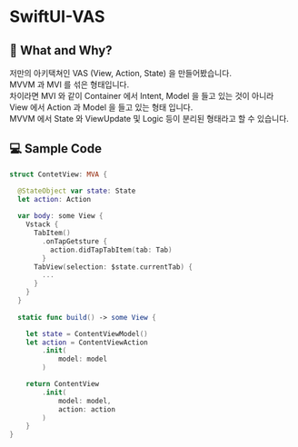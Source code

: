 # SwiftUI-VAS

## 🤔 What and Why?
저만의 아키택쳐인 VAS (View, Action, State) 을 만들어봤습니다.  
MVVM 과 MVI 를 섞은 형태입니다.  
차이라면 MVI 와 같이 Container 에서 Intent, Model 을 들고 있는 것이 아니라  
View 에서 Action 과 Model 을 들고 있는 형태 입니다.  
MVVM 에서 State 와 ViewUpdate 및 Logic 등이 분리된 형태라고 할 수 있습니다.

## 💻 Sample Code
```Swift
struct ContetView: MVA {

  @StateObject var state: State
  let action: Action
  
  var body: some View {
    Vstack {
      TabItem()
        .onTapGetsture {
          action.didTapTabItem(tab: Tab)
        }
      TabView(selection: $state.currentTab) {
        ...
      }
    }
  }
  
  static func build() -> some View {

    let state = ContentViewModel()
    let action = ContentViewAction
        .init(
            model: model
        )

    return ContentView
        .init(
            model: model,
            action: action
        )
    }
}
```

